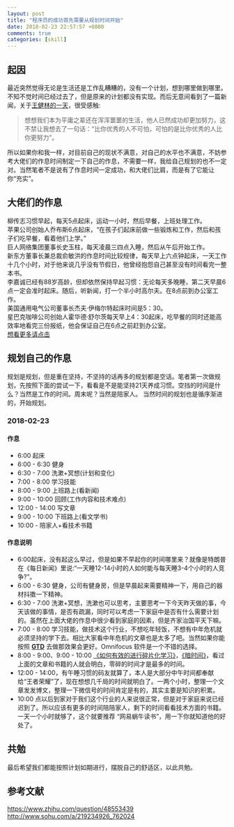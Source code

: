 ```yaml
---
layout: post
title: "程序员的成功首先需要从规划时间开始"
date: 2018-02-23 22:57:57 +0800
comments: true
categories: [skill]
---
```


## 起因
最近突然觉得无论是生活还是工作乱糟糟的，没有一个计划，想到哪里做到哪里。不知不觉时间已经过去了，但是原来的计划都没有实现。而后无意间看到了一篇新闻，关于[王健林的一天](https://mp.weixin.qq.com/s/JMd0brQfNmHll991mOs1yQ)，很受感触:
> 想想我们本为平庸之辈还在浑浑噩噩的生活，他人已然成功却更加努力，这不禁让我想去了一句话：“比你优秀的人不可怕，可怕的是比你优秀的人比你更努力”。  

所以如果你和我一样，对目前自己的现状不满意，对自己的水平也不满意，不妨参考大佬们的作息时间制定一下自己的作息，不需要一样，我给自己规划的也不一定对。当然笔者不是说有了作息时间一定成功，和大佬们比肩，而是有了它能让你“充实”。
<!-- more -->
## 大佬们的作息
柳传志习惯早起，每天5点起床，运动一小时，然后早餐，上班处理工作。  
苹果公司创始人乔布斯6点起床，“在孩子们起床前做一些锻炼和工作，然后和孩子们吃早餐，看着他们上学。”  
巨人网络集团董事长史玉柱，每天凌晨三四点入睡，然后从午后开始工作。  
新东方董事长兼总裁俞敏洪的作息时间比较规律，每天早上六点钟起床，一天工作十几个小时，对于他来说几乎没有节假日，他曾经抱怨自己甚至没有时间看完一整本书。  
李嘉诚已经有88岁高龄，但却依然保持早起习惯：无论每天多晚睡，第二天早晨6点一定会准时起床。随后，听新闻，打一个半小时高尔夫。在8点前到办公室工作。  
美国通用电气公司董事长杰夫·伊梅尔特起床时间是5：30。  
星巴克咖啡公司创始人霍华德·舒尔茨每天早上4：30起床，吃早餐的同时还能高效率地看完三份报纸，他会保证自己在6点之前赶到办公室。  
[想看更多请点击](http://www.sohu.com/a/219234926_762024)

## 规划自己的作息
规划是规划，但是重在坚持，不坚持的话再多的规划都是空话。笔者第一次做规划，先按照下面的尝试一下，看看是不是能坚持21天养成习惯。空挡的时间是什么？当然是工作的时间。周末呢？当然是陪家人。 当然时间的规划也是循序渐进的，开始规划。

### 2018-02-23
#### 作息  
- 6:00 起床  
- 6:00 - 6:30 健身  
- 6:30 - 7:00 洗漱+冥想(计划和变化)  
- 7:00 - 8:00 学习技能  
- 8:00 - 9:00 上班路上(看新闻)  
- 9:00 - 10:00 回顾(工作内容和技术难点)  
- 12:00 - 14:00 写文章  
- 9:00 - 10:00 下班路上(看文学书)     
- 10:00 - 陪家人+看技术书籍   

#### 作息说明
- 6:00起床，没有起这么早过，但是如果不早起你的时间哪里来？就像是特朗普在《每日新闻》里说:“一天睡12-14小时的人如何能与每天睡3-4个小时的人竞争?”。  
- 6:00 - 6:30 健身，公司有健身房，但是早晨起来需要精神一下，用自己的器材抖擞一下精神。  
- 6:30 - 7:00 洗漱+冥想，洗漱也可以思考，主要思考一下今天昨天做的事，今天该做的事情，是否有疏漏，同时可以考虑一下家庭中是否有什么需要计划的。虽然在上面大佬的作息中很少看到家庭的因素，但是齐家治国平天下嘛。  
- 7:00 - 8:00 学习技能，做技术这个行业，不想吃年轻饭，不想有中年危机就必须坚持的学下去。相比大家看中年危机的文章也是太多了吧。当然如果你能按照 [**GTD**](https://amazon.cn/gp/product/B00368C0FG/ref=as_li_tl?ie=UTF8&tag=majiang-23&camp=536&creative=3200&linkCode=as2&creativeASIN=B00368C0FG&linkId=8e76aef45d9df7e6f02fd7b3f4c3a42a) 去做那效果会更好。Omnifocus 软件是一个不错的选择。  
- 8:00 - 9:00、9:00 - 10:00 [《如何有效的进行碎片化学习》](https://mp.weixin.qq.com/s/J9vWk4cvLRhrKQ5HxLH-zg)，[《暗时间》](https://amazon.cn/gp/product/B005DSK4W8/ref=as_li_tl?ie=UTF8&tag=majiang-23&camp=536&creative=3200&linkCode=as2&creativeASIN=B005DSK4W8&linkId=ef1261dd4c6cf521898673e9f539ab9f)，看过上面的文章和书籍的人就会明白，零碎的时间才是最多的时间。  
- 12:00 - 14:00，有午睡习惯的码友就算了，本人是大部分中午时间都奉献给“王者荣耀”了，现在想想几千局的时间就明白了。一两个小时，整理一个文章发发博文，整理一下微信号的时间肯定是有的，其实主要是知识的积累。  
- 10:00 点以后到家对于我们这个行业的人来说很正常，但是对于家庭来说已经迟到了。所以应该有更多的时间陪陪家人，剩下的时间看看技术方面的书籍。一天一个小时就够了，这个就要推荐 “网易蜗牛读书”，用一下你就知道他的好处了。  

## 共勉
最后希望我们都能按照计划如期进行，摆脱自己的舒适区，以此共勉。

## 参考文献
https://www.zhihu.com/question/48553439  
http://www.sohu.com/a/219234926_762024

